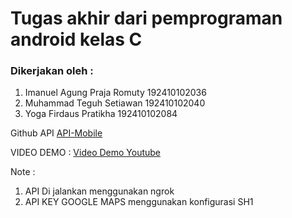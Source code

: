 # Tugas akhir dari pemprograman android kelas C

### Dikerjakan oleh :

1. Imanuel Agung Praja Romuty 192410102036
2. Muhammad Teguh Setiawan 192410102040
3. Yoga Firdaus Pratikha 192410102084

Github API
[API-Mobile](https://github.com/EgoSetiawan/API-Mobile)

VIDEO DEMO :
[Video Demo Youtube ](https://youtu.be/9gIHxmOdYvI)

Note : 
1. API Di jalankan menggunakan ngrok
2. API KEY GOOGLE MAPS menggunakan konfigurasi SH1 
